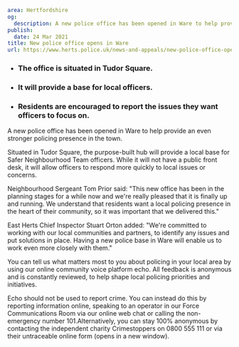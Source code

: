 ```yaml
area: Hertfordshire
og:
  description: A new police office has been opened in Ware to help provide an even stronger policing presence in the town.
publish:
  date: 24 Mar 2021
title: New police office opens in Ware
url: https://www.herts.police.uk/news-and-appeals/new-police-office-opens-in-ware-1345a
```

* ### The office is situated in Tudor Square.

 * ### It will provide a base for local officers.

 * ### Residents are encouraged to report the issues they want officers to focus on.

A new police office has been opened in Ware to help provide an even stronger policing presence in the town.

Situated in Tudor Square, the purpose-built hub will provide a local base for Safer Neighbourhood Team officers. While it will not have a public front desk, it will allow officers to respond more quickly to local issues or concerns.

Neighbourhood Sergeant Tom Prior said: "This new office has been in the planning stages for a while now and we're really pleased that it is finally up and running. We understand that residents want a local policing presence in the heart of their community, so it was important that we delivered this."

East Herts Chief Inspector Stuart Orton added: "We're committed to working with our local communities and partners, to identify any issues and put solutions in place. Having a new police base in Ware will enable us to work even more closely with them."

You can tell us what matters most to you about policing in your local area by using our online community voice platform echo. All feedback is anonymous and is constantly reviewed, to help shape local policing priorities and initiatives.

Echo should not be used to report crime. You can instead do this by reporting information online, speaking to an operator in our Force Communications Room via our online web chat or calling the non-emergency number 101.Alternatively, you can stay 100% anonymous by contacting the independent charity Crimestoppers on 0800 555 111 or via their untraceable online form (opens in a new window).
